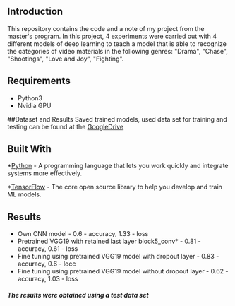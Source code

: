 ## Introduction

This repository contains the code and a note of my project from the master's program. In this project, 4 experiments were carried out with 4 different models of deep learning to teach a model that is able to recognize the categories of video materials in the following genres: "Drama", "Chase", "Shootings", "Love and Joy", "Fighting".

## Requirements
* Python3
* Nvidia GPU

##Dataset and Results
Saved trained models, used data set for training and testing can be found at the [GoogleDrive](https://drive.google.com/open?id=1-I8PNd2ubaU4GyXxNVVaPNvSloZ8vcm3)

## Built With

*[Python](https://www.python.org/) - A programming language that lets you work quickly and integrate systems more effectively.

*[TensorFlow](https://www.tensorflow.org/) - The core open source library to help you develop and train ML models.

## Results
* Own CNN model - 0.6 - accuracy, 1.33 - loss
* Pretrained VGG19 with retained last layer block5_conv* - 0.81 - accuracy, 0.61 - loss
* Fine tuning using pretrained VGG19 model with dropout layer - 0.83 - accuracy, 0.6 - locc
* Fine tuning using pretrained VGG19 model without dropout layer - 0.62 - accuracy, 1.03 - loss

##### The results were obtained using a test data set

